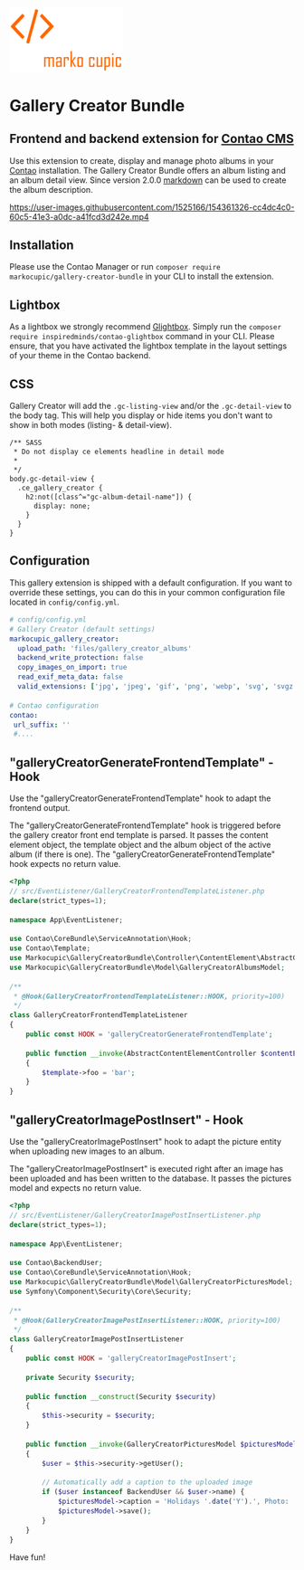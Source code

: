 <p><a href="https://github.com/markocupic"><img src="docs/logo.png" width="200"></a></p>

# Gallery Creator Bundle

## Frontend and backend extension for [Contao CMS](https://www.contao.org)

Use this extension to create, display and manage photo albums in your [Contao](https://www.contao.org) installation.
 The Gallery Creator Bundle offers an album listing and an album detail view.
 Since version 2.0.0 [markdown](https://www.markdownguide.org/) can be used to
  create the album description.

https://user-images.githubusercontent.com/1525166/154361326-cc4dc4c0-60c5-41e3-a0dc-a41fcd3d242e.mp4

## Installation
Please use the Contao Manager or run `composer require markocupic/gallery-creator-bundle`
  in your CLI to install the extension.

## Lightbox
 As a lightbox we strongly recommend [Glightbox](https://biati-digital.github.io/glightbox/).
 Simply run the `composer require inspiredminds/contao-glightbox` command in your CLI.
 Please ensure, that you have activated the lightbox template
 in the layout settings of your theme in the Contao backend.

## CSS
Gallery Creator will add the `.gc-listing-view` and/or the `.gc-detail-view` to the
  body tag. This will help you display or hide items you don't want to show in both modes (listing- & detail-view).

```
/** SASS
 * Do not display ce elements headline in detail mode
 *
 */
body.gc-detail-view {
  .ce_gallery_creator {
    h2:not([class^="gc-album-detail-name"]) {
      display: none;
    }
  }
}
```

## Configuration
This gallery extension is shipped with a default configuration.
 If you want to override these settings, you
 can do this in your common configuration file located in `config/config.yml`.

```yaml
# config/config.yml
# Gallery Creator (default settings)
markocupic_gallery_creator:
  upload_path: 'files/gallery_creator_albums'
  backend_write_protection: false
  copy_images_on_import: true
  read_exif_meta_data: false
  valid_extensions: ['jpg', 'jpeg', 'gif', 'png', 'webp', 'svg', 'svgz']

# Contao configuration
contao:
 url_suffix: ''
 #....
```

## "galleryCreatorGenerateFrontendTemplate" - Hook
Use the "galleryCreatorGenerateFrontendTemplate" hook to adapt the frontend output.

The "galleryCreatorGenerateFrontendTemplate" hook is triggered before the gallery creator
 front end template is parsed.
 It passes the content element object, the template object and the album object of
 the active album (if there is one).
 The "galleryCreatorGenerateFrontendTemplate" hook expects no return value.

```php
<?php
// src/EventListener/GalleryCreatorFrontendTemplateListener.php
declare(strict_types=1);

namespace App\EventListener;

use Contao\CoreBundle\ServiceAnnotation\Hook;
use Contao\Template;
use Markocupic\GalleryCreatorBundle\Controller\ContentElement\AbstractContentElementController;
use Markocupic\GalleryCreatorBundle\Model\GalleryCreatorAlbumsModel;

/**
 * @Hook(GalleryCreatorFrontendTemplateListener::HOOK, priority=100)
 */
class GalleryCreatorFrontendTemplateListener
{
    public const HOOK = 'galleryCreatorGenerateFrontendTemplate';

    public function __invoke(AbstractContentElementController $contentElement, Template $template, ?GalleryCreatorAlbumsModel $activeAlbum = null)
    {
        $template->foo = 'bar';
    }
}

```


## "galleryCreatorImagePostInsert" - Hook
Use the "galleryCreatorImagePostInsert" hook to adapt the picture entity
  when uploading new images to an album.

The "galleryCreatorImagePostInsert" is executed right after an image
  has been uploaded and has been written to the database.
  It passes the pictures model and expects no return value.

```php
<?php
// src/EventListener/GalleryCreatorImagePostInsertListener.php
declare(strict_types=1);

namespace App\EventListener;

use Contao\BackendUser;
use Contao\CoreBundle\ServiceAnnotation\Hook;
use Markocupic\GalleryCreatorBundle\Model\GalleryCreatorPicturesModel;
use Symfony\Component\Security\Core\Security;

/**
 * @Hook(GalleryCreatorImagePostInsertListener::HOOK, priority=100)
 */
class GalleryCreatorImagePostInsertListener
{
    public const HOOK = 'galleryCreatorImagePostInsert';

    private Security $security;

    public function __construct(Security $security)
    {
        $this->security = $security;
    }

    public function __invoke(GalleryCreatorPicturesModel $picturesModel): void
    {
        $user = $this->security->getUser();

        // Automatically add a caption to the uploaded image
        if ($user instanceof BackendUser && $user->name) {
            $picturesModel->caption = 'Holidays '.date('Y').', Photo: '.$user->name;
            $picturesModel->save();
        }
    }
}
```


Have fun!
